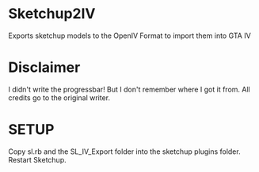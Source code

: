 Sketchup2IV
===========

Exports sketchup models to the OpenIV Format to import them into GTA IV

Disclaimer
===========

I didn't write the progressbar! But I don't remember where I got it from. All credits go to the original writer.

SETUP
===========

Copy sl.rb and the SL_IV_Export folder into the sketchup plugins folder. Restart Sketchup.
